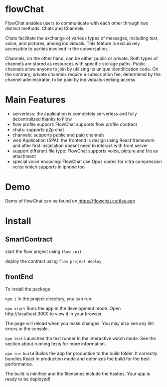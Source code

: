 # flowChat
FlowChat enables users to communicate with each other through two distinct methods: Chats and Channels.

Chats facilitate the exchange of various types of messages, including text, voice, and pictures, among individuals. This feature is exclusively accessible to parties involved in the conversation.

Channels, on the other hand, can be either public or private. Both types of channels are stored as resources with specific storage paths.
Public channels allow anyone to join by utilizing its unique identification code. On the contrary, private channels require a subscription fee, determined by the channel administrator, to be paid by individuals seeking access

# Main Features
- serverless: the application is completely serverless and fully decentralized thanks to Flow
- flow profile support: FlowChat supports flow profile contract
- chats: supports p2p chat
- channels: supports public and paid channels
- web Application (SPA): the frontend is design using React framework and after first installation doesnt need to interact with front server
- support different file type: FlowChat supports voice, picture and file as attachment
- special voice encoding: FlowChat use Opus codec for ultra compression voice which supports in iphone too
 
# Demo
Demo of flowChat can be found on https://flowchat.cuttlas.app

# Install
## SmartContract
start the flow project using 
`flow init`

deploy the contract using
`flow project deploy`

## frontEnd
To install the package

`npm i`
In the project directory, you can run:

`npm start`
Runs the app in the development mode.
Open http://localhost:3000 to view it in your browser.

The page will reload when you make changes.
You may also see any lint errors in the console.

`npm test`
Launches the test runner in the interactive watch mode.
See the section about running tests for more information.

`npm run build`
Builds the app for production to the build folder.
It correctly bundles React in production mode and optimizes the build for the best performance.

The build is minified and the filenames include the hashes.
Your app is ready to be deployed!

